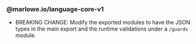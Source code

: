 
### @marlowe.io/language-core-v1

- BREAKING CHANGE: Modify the exported modules to have the JSON types in the main export and the runtime validations under a `/guards` module.
